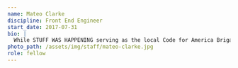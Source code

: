 ```yaml
---
name: Mateo Clarke
discipline: Front End Engineer
start_date: 2017-07-31
bio: |
  While STUFF WAS HAPPENING serving as the local Code for America Brigade Captain and on the Community Tech Commission, I saw Innovation Office pioneering the modernization of the City’s tech capabilities. I joined the DTI Fellowship to turn my passion into my day job.
photo_path: /assets/img/staff/mateo-clarke.jpg
role: fellow
---
```

